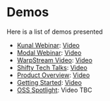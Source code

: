 # Demos

Here is a list of demos presented

- [Kunal Webinar](./kunal-devops-webinar/): [Video](https://www.youtube.com/live/-CASLtqwYQY?si=FAy3CZTgJSiOa3FX)
- [Modal Webinar](./modal-webinar/): [Video](https://www.youtube.com/live/bZ9vR3SjsaE?si=u84J1UDcrgDVPaSm)
- [WarpStream Video](./warpstream-video/): [Video](https://youtu.be/fWYxJtp-vUE?si=HinRGKB0624bXEeX)
- [Shifty Tech Talks](./shifty-tech-talk/): [Video](https://www.linkedin.com/events/shiftytechtalks-let-stalkaboutk7233756351355617282/theater/)
- [Product Overview](./product-overview/): [Video](https://youtu.be/feC6-KQLYyA?si=5-ce5gzPLpExyPDf)
- [Getting Started](./get-started/): [Video](https://youtu.be/a2BZ7vOihjg?si=j4F_nxkKTBw55C-E)
- [OSS Spotlight](./oss-spotlight/): Video TBC